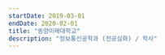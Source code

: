 ```yaml
---
startDate: 2019-03-01
endDate: 2020-02-01
title: "동양미래대학교"
description: "정보통신공학과 (전공심화) / 학사"
---
```

